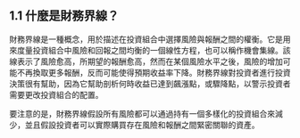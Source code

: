## 1.1 什麼是財務界線？

財務界線是一種概念，用於描述在投資組合中選擇風險與報酬之間的權衡。它是用來度量投資組合中風險和回報之間均衡的一個線性方程，也可以稱作機會集線。該線表示了風險愈高，所期望的報酬愈高，然而在某個風險水平之後，風險的增加可能不再換取更多報酬，反而可能使得預期收益率下降。財務界線對投資者進行投資決策很有幫助，因為它幫助剖析何時收益已達到飆漲點，或驟降點，以警示投資者需要更改投資組合的配置。

要注意的是，財務界線假設所有風險都可以通過持有一個多樣化的投資組合來減少，並且假設投資者可以實際購買存在風險和報酬之間緊密關聯的資產。